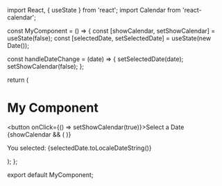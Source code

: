 import React, { useState } from 'react';
import Calendar from 'react-calendar';

const MyComponent = () => {
  const [showCalendar, setShowCalendar] = useState(false);
  const [selectedDate, setSelectedDate] = useState(new Date());

  const handleDateChange = (date) => {
    setSelectedDate(date);
    setShowCalendar(false);
  };

  return (
    <div>
      <h1>My Component</h1>
      <button onClick={() => setShowCalendar(true)}>Select a Date</button>
      {showCalendar && (
        <Calendar
          value={selectedDate}
          onChange={handleDateChange}
        />
      )}
      <p>You selected: {selectedDate.toLocaleDateString()}</p>
    </div>
  );
};

export default MyComponent;
